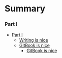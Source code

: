 # Summary

### Part I

- [Part I](part1/README.md)
  - [Writing is nice](part1/README.md#writing)
  - [GitBook is nice](part1/README.md#gitbook)
    - [GitBook is nice](part1/README.md#gitbook)
